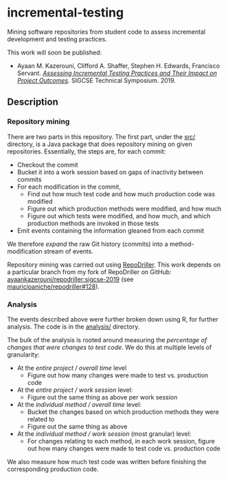 # incremental-testing

Mining software repositories from student code to assess incremental development and testing practices.

This work will soon be published:
* Ayaan M. Kazerouni, Clifford A. Shaffer, Stephen H. Edwards, Francisco Servant. [*Assessing Incremental Testing Practices and Their Impact on Project Outcomes*](http://people.cs.vt.edu/~ayaan/assets/publications/assessing-incremental-testing.pdf). SIGCSE Technical Symposium. 2019.

## Description

### Repository mining
There are two parts in this repository. The first part, under the [src/](src) directory, is a Java package that does repository mining on given repositories. Essentially, the steps are, for each commit:
* Checkout the commit
* Bucket it into a work session based on gaps of inactivity between commits
* For each modification in the commit,
  - Find out how much test code and how much production code was modified
  - Figure out which production methods were modified, and how much
  - Figure out which tests were modified, and how much, and which production methods are invoked in those tests
* Emit events containing the information gleaned from each commit

We therefore *expand* the raw Git history (commits) into a method-modification stream of events.

Repository mining was carried out using [RepoDriller](https://github.com/mauricioaniche/repodriller). This work depends on a particular branch from my fork of RepoDriller on GitHub: [ayaankazerouni/repodriller:sigcse-2019](https://github.com/ayaankazerouni/repodriller/tree/sigcse-2019) (see [mauricioaniche/repodriller#128](https://github.com/mauricioaniche/repodriller/issues/128)).

### Analysis
The events described above were further broken down using R, for further analysis. The code is in the [analysis/](analysis) directory.

The bulk of the analysis is rooted around measuring the *percentage of changes that were changes to test code*. We do this at multiple levels of granularity:
* At the *entire project / overall time* level
  - Figure out how many changes were made to test vs. production code
* At the *entire project / work session* level:
  - Figure out the same thing as above per work session
* At the *individual method / overall time* level:
  - Bucket the changes based on which production methods they were related to
  - Figure out the same thing as above
* At the *individual method / work session* (most granular) level:
  - For changes relating to each method, in each work session, figure out how many changes were made to test code vs. production code
 
We also measure how much test code was written before finishing the corresponding production code.
